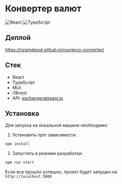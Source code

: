 # Конвертер валют

![React](https://img.shields.io/badge/-React-61daf8?logo=react&logoColor=black)
![TypeScript](https://img.shields.io/badge/-TypeScript-e34f26?logo=typescript&logoColor=white)

## Деплой
https://rizametovd.github.io/currency-converter/

## Стек
* React
* TypeScript
* MUI
* i18next
* API: [exchangeratesapi.io](https://exchangeratesapi.io/)

## Установка

Для запуска на локальной машине необходимо:</br>

1. Установить npm зависимости:</br>

```sh
npm install
```

2. Запустить в режиме разработки:</br>

```sh
npm run start
```

Если все прошло успешно, проект будет запущен на `http://localhost:3000`